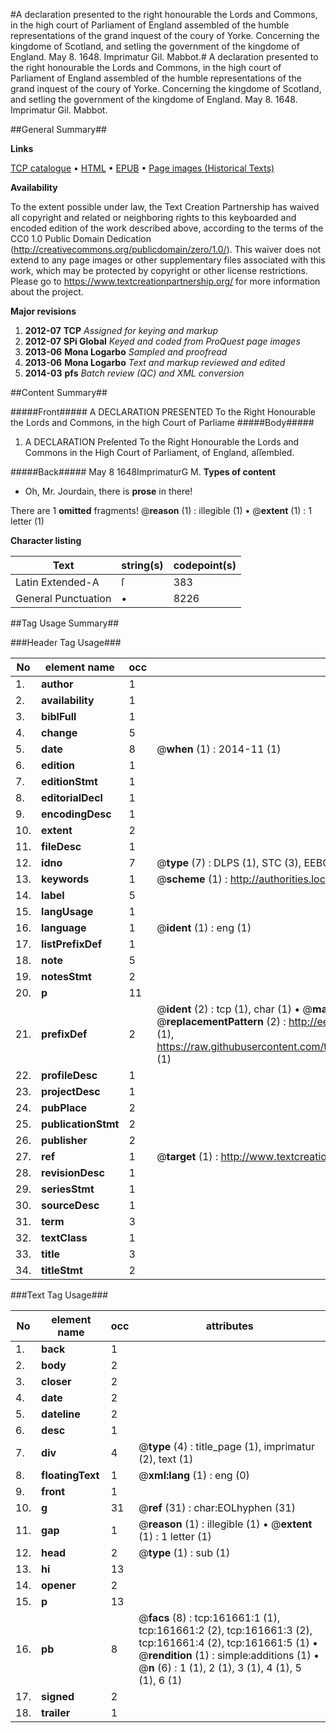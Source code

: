 #A declaration presented to the right honourable the Lords and Commons, in the high court of Parliament of England assembled of the humble representations of the grand inquest of the coury of Yorke. Concerning the kingdome of Scotland, and setling the government of the kingdome of England. May 8. 1648. Imprimatur Gil. Mabbot.#
A declaration presented to the right honourable the Lords and Commons, in the high court of Parliament of England assembled of the humble representations of the grand inquest of the coury of Yorke. Concerning the kingdome of Scotland, and setling the government of the kingdome of England. May 8. 1648. Imprimatur Gil. Mabbot.

##General Summary##

**Links**

[TCP catalogue](http://www.ota.ox.ac.uk/tcp/)  • 
[HTML](http://tei.it.ox.ac.uk/tcp/Texts-HTML/free/A82/A82252.html)  • 
[EPUB](http://tei.it.ox.ac.uk/tcp/Texts-EPUB/free/A82/A82252.epub) • 
[Page images (Historical Texts)](https://historicaltexts.jisc.ac.uk/eebo-99864288e)

**Availability**

To the extent possible under law, the Text Creation Partnership has waived all copyright and related or neighboring rights to this keyboarded and encoded edition of the work described above, according to the terms of the CC0 1.0 Public Domain Dedication (http://creativecommons.org/publicdomain/zero/1.0/). This waiver does not extend to any page images or other supplementary files associated with this work, which may be protected by copyright or other license restrictions. Please go to https://www.textcreationpartnership.org/ for more information about the project.

**Major revisions**

1. __2012-07__ __TCP__ *Assigned for keying and markup*
1. __2012-07__ __SPi Global__ *Keyed and coded from ProQuest page images*
1. __2013-06__ __Mona Logarbo__ *Sampled and proofread*
1. __2013-06__ __Mona Logarbo__ *Text and markup reviewed and edited*
1. __2014-03__ __pfs__ *Batch review (QC) and XML conversion*

##Content Summary##

#####Front#####
A DECLARATION PRESENTED To the Right Honourable the Lords and Commons, in the high Court of Parliame
#####Body#####

1. A DECLARATION Preſented To the Right Honourable the Lords and Commons in the High Court of Parliament, of England, aſſembled.

#####Back#####
May 8 1648ImprimaturG M.
**Types of content**

  * Oh, Mr. Jourdain, there is **prose** in there!

There are 1 **omitted** fragments! 
 @__reason__ (1) : illegible (1)  •  @__extent__ (1) : 1 letter (1)

**Character listing**


|Text|string(s)|codepoint(s)|
|---|---|---|
|Latin Extended-A|ſ|383|
|General Punctuation|•|8226|

##Tag Usage Summary##

###Header Tag Usage###

|No|element name|occ|attributes|
|---|---|---|---|
|1.|__author__|1||
|2.|__availability__|1||
|3.|__biblFull__|1||
|4.|__change__|5||
|5.|__date__|8| @__when__ (1) : 2014-11 (1)|
|6.|__edition__|1||
|7.|__editionStmt__|1||
|8.|__editorialDecl__|1||
|9.|__encodingDesc__|1||
|10.|__extent__|2||
|11.|__fileDesc__|1||
|12.|__idno__|7| @__type__ (7) : DLPS (1), STC (3), EEBO-CITATION (1), PROQUEST (1), VID (1)|
|13.|__keywords__|1| @__scheme__ (1) : http://authorities.loc.gov/ (1)|
|14.|__label__|5||
|15.|__langUsage__|1||
|16.|__language__|1| @__ident__ (1) : eng (1)|
|17.|__listPrefixDef__|1||
|18.|__note__|5||
|19.|__notesStmt__|2||
|20.|__p__|11||
|21.|__prefixDef__|2| @__ident__ (2) : tcp (1), char (1)  •  @__matchPattern__ (2) : ([0-9\-]+):([0-9IVX]+) (1), (.+) (1)  •  @__replacementPattern__ (2) : http://eebo.chadwyck.com/downloadtiff?vid=$1&page=$2 (1), https://raw.githubusercontent.com/textcreationpartnership/Texts/master/tcpchars.xml#$1 (1)|
|22.|__profileDesc__|1||
|23.|__projectDesc__|1||
|24.|__pubPlace__|2||
|25.|__publicationStmt__|2||
|26.|__publisher__|2||
|27.|__ref__|1| @__target__ (1) : http://www.textcreationpartnership.org/docs/. (1)|
|28.|__revisionDesc__|1||
|29.|__seriesStmt__|1||
|30.|__sourceDesc__|1||
|31.|__term__|3||
|32.|__textClass__|1||
|33.|__title__|3||
|34.|__titleStmt__|2||


###Text Tag Usage###

|No|element name|occ|attributes|
|---|---|---|---|
|1.|__back__|1||
|2.|__body__|2||
|3.|__closer__|2||
|4.|__date__|2||
|5.|__dateline__|2||
|6.|__desc__|1||
|7.|__div__|4| @__type__ (4) : title_page (1), imprimatur (2), text (1)|
|8.|__floatingText__|1| @__xml:lang__ (1) : eng (0)|
|9.|__front__|1||
|10.|__g__|31| @__ref__ (31) : char:EOLhyphen (31)|
|11.|__gap__|1| @__reason__ (1) : illegible (1)  •  @__extent__ (1) : 1 letter (1)|
|12.|__head__|2| @__type__ (1) : sub (1)|
|13.|__hi__|13||
|14.|__opener__|2||
|15.|__p__|13||
|16.|__pb__|8| @__facs__ (8) : tcp:161661:1 (1), tcp:161661:2 (2), tcp:161661:3 (2), tcp:161661:4 (2), tcp:161661:5 (1)  •  @__rendition__ (1) : simple:additions (1)  •  @__n__ (6) : 1 (1), 2 (1), 3 (1), 4 (1), 5 (1), 6 (1)|
|17.|__signed__|2||
|18.|__trailer__|1||
